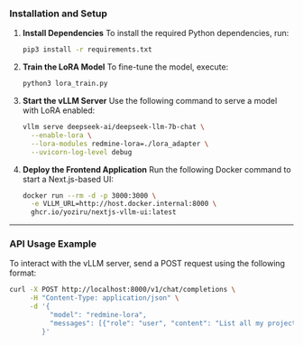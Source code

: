 ### Installation and Setup

1. **Install Dependencies**
   To install the required Python dependencies, run:
   ```bash
   pip3 install -r requirements.txt
   ```

2. **Train the LoRA Model**
   To fine-tune the model, execute:
   ```bash
   python3 lora_train.py
   ```

3. **Start the vLLM Server**
   Use the following command to serve a model with LoRA enabled:
   ```bash
   vllm serve deepseek-ai/deepseek-llm-7b-chat \
     --enable-lora \
     --lora-modules redmine-lora=./lora_adapter \
     --uvicorn-log-level debug
   ```

4. **Deploy the Frontend Application**
   Run the following Docker command to start a Next.js-based UI:
   ```bash
   docker run --rm -d -p 3000:3000 \
     -e VLLM_URL=http://host.docker.internal:8000 \
     ghcr.io/yoziru/nextjs-vllm-ui:latest
   ```

---

### API Usage Example

To interact with the vLLM server, send a POST request using the following format:
```bash
curl -X POST http://localhost:8000/v1/chat/completions \
     -H "Content-Type: application/json" \
     -d '{
          "model": "redmine-lora",
          "messages": [{"role": "user", "content": "List all my projects"}]
        }'
```